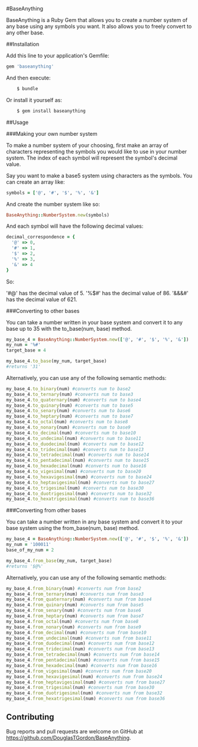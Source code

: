 #BaseAnything

BaseAnything is a Ruby Gem that allows you to create a number system of any base using any symbols you want. It also allows you to freely convert to any other base.

##Installation

Add this line to your application's Gemfile:

```ruby
gem 'baseanything'
```

And then execute:
```ruby
    $ bundle
```
Or install it yourself as:
```ruby
    $ gem install baseanything
```
##Usage

###Making your own number system

To make a number system of your choosing, first make an array of characters representing the symbols you would like to use in your number system. The index of each symbol will represent the symbol's decimal value.

Say you want to make a base5 system using characters as the symbols. You can create an array like:

```ruby
symbols = ['@', '#', '$', '%', '&']
```
And create the number system like so:

```ruby
BaseAnything::NumberSystem.new(symbols)
```

And each symbol will have the following decimal values:

```ruby
decimal_correspondence = {
  '@' => 0,
  '#' => 1,
  '$' => 2,
  '%' => 3,
  '&' => 4
}
```
So:

'#@' has the decimal value of 5.
'%$#' has the decimal value of 86.
'&&&#' has the decimal value of 621.

###Converting to other bases

You can take a number written in your base system and convert it to any base up to 35 with the to_base(num, base) method.

```ruby
my_base_4 = BaseAnything::NumberSystem.new(['@', '#', '$', '%', '&'])
my_num = '%#'
target_base = 4

my_base_4.to_base(my_num, target_base)
#returns '31'
```

Alternatively, you can use any of the following semantic methods:

```ruby
my_base_4.to_binary(num) #converts num to base2
my_base_4.to_ternary(num) #converts num to base3
my_base_4.to_quaternary(num) #converts num to base4
my_base_4.to_quinary(num) #converts num to base5
my_base_4.to_senary(num) #converts num to base6
my_base_4.to_heptary(num) #converts num to base7
my_base_4.to_octal(num) #converts num to base8
my_base_4.to_nonary(num) #converts num to base9
my_base_4.to_decimal(num) #converts num to base10
my_base_4.to_undecimal(num) #converts num to base11
my_base_4.to_duodecimal(num) #converts num to base12
my_base_4.to_tridecimal(num) #converts num to base13
my_base_4.to_tetradecimal(num) #converts num to base14
my_base_4.to_pentadecimal(num) #converts num to base15
my_base_4.to_hexadecimal(num) #converts num to base16
my_base_4.to_vigesimal(num) #converts num to base20
my_base_4.to_hexavigesimal(num) #converts num to base24
my_base_4.to_heptavigesimal(num) #converts num to base27
my_base_4.to_trigesimal(num) #converts num to base30
my_base_4.to_duotrigesimal(num) #converts num to base32
my_base_4.to_hexatrigesimal(num) #converts num to base36
```

###Converting from other bases

You can take a number written in any base system and convert it to your base system using the from_base(num, base) method.

```ruby
my_base_4 = BaseAnything::NumberSystem.new(['@', '#', '$', '%', '&'])
my_num = '100011'
base_of_my_num = 2

my_base_4.from_base(my_num, target_base)
#returns '$@%'
```

Alternatively, you can use any of the following semantic methods:

```ruby
my_base_4.from_binary(num) #converts num from base2
my_base_4.from_ternary(num) #converts num from base3
my_base_4.from_quaternary(num) #converts num from base4
my_base_4.from_quinary(num) #converts num from base5
my_base_4.from_senary(num) #converts num from base6
my_base_4.from_heptary(num) #converts num from base7
my_base_4.from_octal(num) #converts num from base8
my_base_4.from_nonary(num) #converts num from base9
my_base_4.from_decimal(num) #converts num from base10
my_base_4.from_undecimal(num) #converts num from base11
my_base_4.from_duodecimal(num) #converts num from base12
my_base_4.from_tridecimal(num) #converts num from base13
my_base_4.from_tetradecimal(num) #converts num from base14
my_base_4.from_pentadecimal(num) #converts num from base15
my_base_4.from_hexadecimal(num) #converts num from base16
my_base_4.from_vigesimal(num) #converts num from base20
my_base_4.from_hexavigesimal(num) #converts num from base24
my_base_4.from_heptavigesimal(num) #converts num from base27
my_base_4.from_trigesimal(num) #converts num from base30
my_base_4.from_duotrigesimal(num) #converts num from base32
my_base_4.from_hexatrigesimal(num) #converts num from base36
```


## Contributing

Bug reports and pull requests are welcome on GitHub at https://github.com/DouglasTGordon/BaseAnything.
